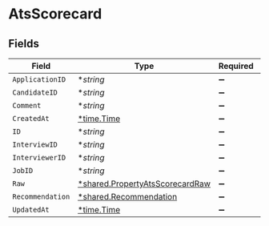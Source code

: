 # AtsScorecard


## Fields

| Field                                                                                    | Type                                                                                     | Required                                                                                 | Description                                                                              |
| ---------------------------------------------------------------------------------------- | ---------------------------------------------------------------------------------------- | ---------------------------------------------------------------------------------------- | ---------------------------------------------------------------------------------------- |
| `ApplicationID`                                                                          | **string*                                                                                | :heavy_minus_sign:                                                                       | N/A                                                                                      |
| `CandidateID`                                                                            | **string*                                                                                | :heavy_minus_sign:                                                                       | N/A                                                                                      |
| `Comment`                                                                                | **string*                                                                                | :heavy_minus_sign:                                                                       | N/A                                                                                      |
| `CreatedAt`                                                                              | [*time.Time](https://pkg.go.dev/time#Time)                                               | :heavy_minus_sign:                                                                       | N/A                                                                                      |
| `ID`                                                                                     | **string*                                                                                | :heavy_minus_sign:                                                                       | N/A                                                                                      |
| `InterviewID`                                                                            | **string*                                                                                | :heavy_minus_sign:                                                                       | N/A                                                                                      |
| `InterviewerID`                                                                          | **string*                                                                                | :heavy_minus_sign:                                                                       | N/A                                                                                      |
| `JobID`                                                                                  | **string*                                                                                | :heavy_minus_sign:                                                                       | N/A                                                                                      |
| `Raw`                                                                                    | [*shared.PropertyAtsScorecardRaw](../../../pkg/models/shared/propertyatsscorecardraw.md) | :heavy_minus_sign:                                                                       | N/A                                                                                      |
| `Recommendation`                                                                         | [*shared.Recommendation](../../../pkg/models/shared/recommendation.md)                   | :heavy_minus_sign:                                                                       | N/A                                                                                      |
| `UpdatedAt`                                                                              | [*time.Time](https://pkg.go.dev/time#Time)                                               | :heavy_minus_sign:                                                                       | N/A                                                                                      |